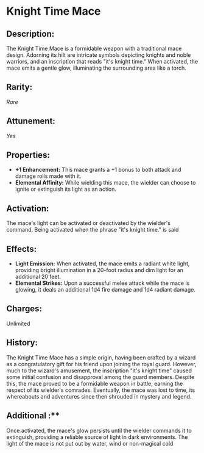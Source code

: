 # Knight Time Mace

## Description:
The Knight Time Mace is a formidable weapon with a traditional mace design. Adorning its hilt are intricate symbols depicting knights and noble warriors, and an inscription that reads "it's knight time." When activated, the mace emits a gentle glow, illuminating the surrounding area like a torch.

## Rarity:
*Rare*

## Attunement:
*Yes*

## Properties:
- **+1 Enhancement:** This mace grants a +1 bonus to both attack and damage rolls made with it.
- **Elemental Affinity:** While wielding this mace, the wielder can choose to ignite or extinguish its light as an action.

## Activation:
The mace's light can be activated or deactivated by the wielder's command. Being activated when the phrase "it's knight time." is said

## Effects:
- **Light Emission:** When activated, the mace emits a radiant white light, providing bright illumination in a 20-foot radius and dim light for an additional 20 feet.
- **Elemental Strikes:** Upon a successful melee attack while the mace is glowing, it deals an additional 1d4 fire damage and 1d4 radiant damage.

## Charges:
Unlimited

## History:
The Knight Time Mace has a simple origin, having been crafted by a wizard as a congratulatory gift for his friend upon joining the royal guard. However, much to the wizard's amusement, the inscription "it's knight time" caused some initial confusion and disapproval among the guard members. Despite this, the mace proved to be a formidable weapon in battle, earning the respect of its wielder's comrades. Eventually, the mace was lost to time, its whereabouts and adventures since then shrouded in mystery and legend.

## Additional :**
Once activated, the mace's glow persists until the wielder commands it to extinguish, providing a reliable source of light in dark environments. 
The light of the mace is not put out by water, wind or non-magical cold
